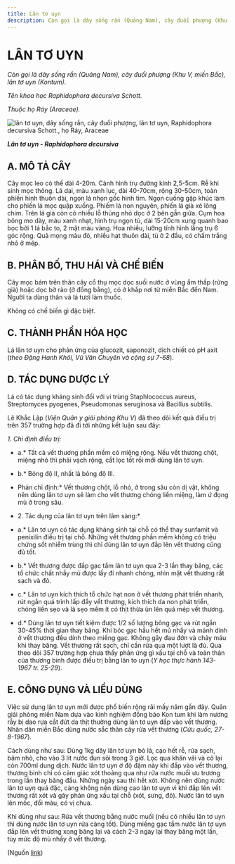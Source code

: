 ```yaml
---
title: Lân tơ uyn
description: Còn gọi là dây sống rắn (Quảng Nam), cây đuổi phượng (Khu V, miền Bắc), lân tơ uyn (Kontum). Tên khoa học Raphidophora decursiva Schott. Thuộc họ Ráy (Araceae).
---
```

# LÂN TƠ UYN

*Còn gọi là dây sống rắn (Quảng Nam), cây đuổi phượng (Khu V, miền Bắc), lân tơ uyn (Kontum).*

*Tên khoa học Raphidophora decursiva Schott.*

*Thuộc họ Ráy (Araceae).*

![lân tơ uyn, dây sống rắn, cây đuổi phượng, lân tơ uyn, Raphidophora decursiva Schott., họ Ráy, Araceae](/imgs/do-tat-loi/ctvvtvn/lan-to-uyn.jpg)

***Lân tơ uyn - Raphidophora decursiva***

## A. MÔ TẢ CÂY

Cây mọc leo có thể dài 4-20m. Cành hình trụ đường kính 2,5-5cm. Rễ khi sinh mọc thõng. Lá dai, màu xanh lục, dài 40-70cm, rộng 30-50cm, toàn phiến hình thuôn dài, ngọn lá nhọn gốc hình tim. Ngọn cuống gập khúc làm cho phiến lá mọc quặp xuống. Phiếm lá non nguyên, phiến lá già xẻ lông chim. Trên lá già còn có nhiều lỗ thủng nhỏ dọc ở 2 bên gần giữa. Cụm hoa bông mo dày, màu xanh nhạt, hình trụ ngọn tù, dài 15-20cm xung quanh bao bọc bởi 1 lá bắc to, 2 mặt màu vàng. Hoa nhiều, lưỡng tính hình lăng trụ 6 góc rộng. Quả mọng màu đỏ, nhiều hạt thuôn dài, tù ở 2 đầu, có chấm trắng nhỏ ở mép.

## B. PHÂN BỐ, THU HÁI VÀ CHẾ BIẾN

Cây mọc bám trên thân cây cổ thụ mọc dọc suối nước ở vùng ẩm thấp (rừng già) hoặc dọc bờ rào (ở đồng bằng), có ở khắp nơi từ miền Bắc đến Nam. Người ta dùng thân và lá tươi làm thuốc.

Không có chế biến gì đặc biệt.

## C. THÀNH PHẦN HÓA HỌC

Lá lân tơ uyn cho phản ứng của glucozit, saponozit, dịch chiết có pH axit (*theo Đặng Hanh Khôi, Vũ Văn Chuyên và cộng sự 7-68*).

## D. TÁC DỤNG DƯỢC LÝ

Lá có tác dụng kháng sinh đối với vi trùng Staphlococcus aureus, Streptomyces pyogenes, Pseudomonas seruginosa và Bacillus subtilis.

Lê Khắc Lập (*Viện Quân y giải phóng Khu V*) đã theo dõi kết quả điều trị trên 357 trường hợp đã đi tới những kết luận sau đây:

*1\. Chỉ định điều trị:*

* a.* Tất cả vết thương phần mềm có miệng rộng. Nếu vết thương chột, miệng nhỏ thì phải vạch rộng, cắt lọc tốt rồi mới dùng lân tơ uyn.

* b.* Bỏng độ II, nhất là bỏng độ III.

* Phản chỉ định:* Vết thương chột, lỗ nhỏ, ở trong sâu còn dị vật, không nên dùng lân tơ uyn sẽ làm cho vết thương chóng liền miệng, làm ứ đọng mủ ở trong sâu.

* 2\. Tác dụng của lân tơ uyn trên lâm sàng:*

* a.* Lân tơ uyn có tác dụng kháng sinh tại chỗ có thể thay sunfamit và penixilin điều trị tại chỗ. Những vết thương phần mềm không có triệu chứng sốt nhiễm trùng thì chỉ dùng lân tơ uyn đắp lên vết thương cũng đủ tốt.

* b.* Vết thương được đắp gạc tẩm lân tơ uyn qua 2-3 lần thay băng, các tổ chức chất nhầy mủ được lấy đi nhanh chóng, nhìn mặt vết thương rất sạch và đỏ.

* c.* Lân tơ uyn kích thích tổ chức hạt non ở vết thương phát triển nhanh, rút ngắn quá trình lấp đầy vết thương, kích thích da non phát triển, chóng liền sẹo và là sẹo mềm ít có thịt thừa ùn lên quá mép vết thương.

* d.* Dùng lân tơ uyn tiết kiệm được 1/2 số lượng bông gạc và rút ngắn 30-45% thời gian thay băng. Khi bóc gạc hầu hết mủ nhầy và mảnh dính ở vết thương đều dính theo miếng gạc. Không gây đau đớn và chảy máu khi thay băng. Vết thương rất sạch, chỉ cần rửa qua một lượt là đủ. Qua theo dõi 357 trường hợp chưa thấy phản ứng gì xấu tại chỗ và toàn thân của thương binh được điều trị bằng lân to uyn (*Y học thực hành 143-1967 tr. 25-29*).

## E. CÔNG DỤNG VÀ LIỀU DÙNG

Việc sử dụng lân tơ uyn mới được phổ biến rộng rãi mấy năm gần đây. Quân giải phòng miền Nam dựa vào kinh nghiệm đồng bào Kon tum khi làm nương rẫy bị dao rựa cắt đứt da thịt thường dùng lân tơ uyn đắp vào vết thương. Nhân dân miền Bắc dùng nước sắc thân cây rửa vết thương (*Cứu quốc, 27-8-1967*).

Cách dùng như sau: Dùng 1kg dây lân tơ uyn bỏ lá, cạo hết rễ, rửa sạch, băm nhỏ, cho vào 3 lít nước đun sôi trong 3 giờ. Lọc qua khăn vải và cô lại còn 700ml dung dịch. Nước lân tơ uyn ở độ đậm này khi đắp vào vết thương, thương binh chỉ có cảm giác xót thoảng qua như rửa nước muối ưu trương trong lần thay băng đầu. Những ngày sau thì hết xót. Không nên dùng nước lân tơ uyn quá đặc, càng không nên dùng cao lân tơ uyn vì khi đắp lên vết thương rất xót và gây phản ứng xấu tại chỗ (xót, sưng, đỏ). Nước lân tơ uyn lên mốc, đổi màu, có vị chua.

Khi dùng như sau: Rửa vết thương bằng nước muối (nếu có nhiều lân tơ uyn thì dùng nước lân tơ uyn rửa càng tốt). Dùng miếng gạc tẩm nước lân tơ uyn đắp lên vết thương xong băng lại và cách 2-3 ngày lại thay băng một lần, tùy mức độ mủ nhầy ở vết thương.

(Nguồn <a href="http://www.thuocvuonnha.com/nhung-cay-thuoc-va-vi-thuoc-viet-nam/ket-qua-tra-cuu/lan-to-uyn" target="_blank">link</a>)
